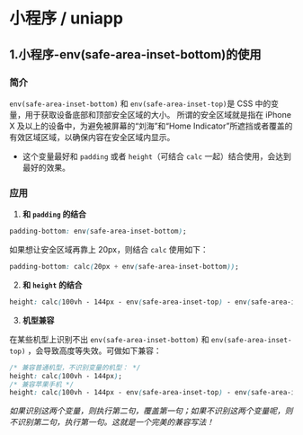 # 小程序 / uniapp

## 1.小程序-env(safe-area-inset-bottom)的使用

### 简介

`env(safe-area-inset-bottom)` 和 `env(safe-area-inset-top)`是 CSS 中的变量，用于获取设备底部和顶部安全区域的大小。
所谓的安全区域就是指在 iPhone X 及以上的设备中，为避免被屏幕的“刘海”和“Home Indicator”所遮挡或者覆盖的有效区域区域，以确保内容在安全区域内显示。

-   这个变量最好和 `padding` 或者 `height`（可结合 `calc` 一起）结合使用，会达到最好的效果。

### 应用

1. <b>和 `padding` 的结合</b>

```css
padding-bottom: env(safe-area-inset-bottom);
```

如果想让安全区域再靠上 20px，则结合 `calc` 使用如下：

```css
padding-bottom: calc(20px + env(safe-area-inset-bottom));
```

2. <b>和 `height` 的结合</b>

```css
height: calc(100vh - 144px - env(safe-area-inset-top) - env(safe-area-inset-bottom));
```

3. <b>机型兼容</b>

在某些机型上识别不出 `env(safe-area-inset-bottom)` 和 `env(safe-area-inset-top)` ，会导致高度等失效。可做如下兼容：

```css
/* 兼容普通机型，不识别变量的机型： */
height: calc(100vh - 144px);
/* 兼容苹果手机 */
height: calc(100vh - 144px - env(safe-area-inset-top) - env(safe-area-inset-bottom));
```

<i>如果识别这两个变量，则执行第二句，覆盖第一句；如果不识别这两个变量呢，则不识别第二句，执行第一句。这就是一个完美的兼容写法！</i>
